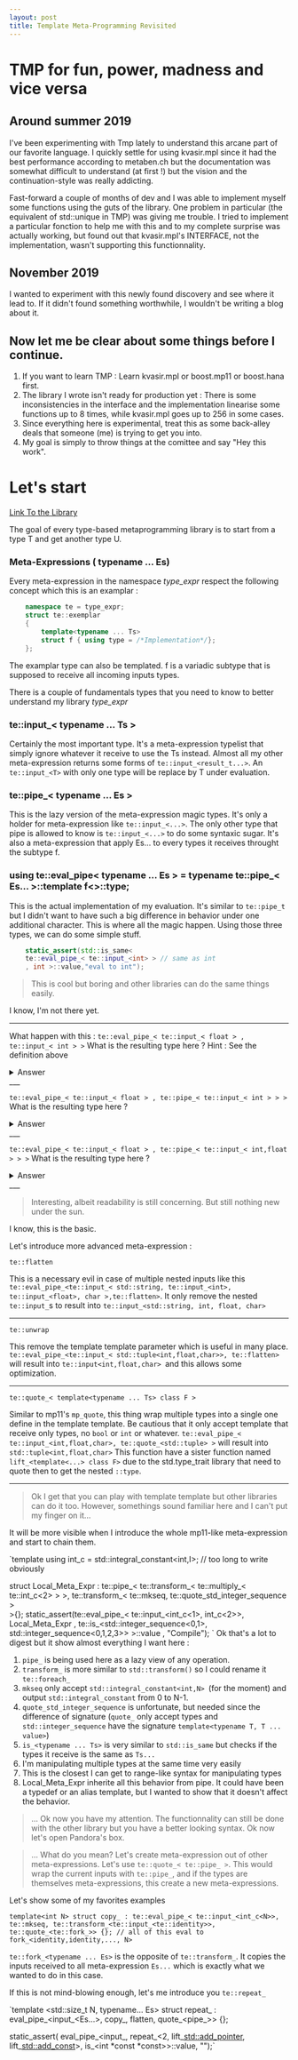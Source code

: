 ```yaml
---
layout: post
title: Template Meta-Programming Revisited 
---
```


# TMP for fun, power, madness and vice versa

## Around summer 2019
I've been experimenting with Tmp lately to understand this arcane part of our favorite language. 
I quickly settle for using kvasir.mpl since it had the best performance according to metaben.ch but the documentation was somewhat difficult to understand (at first !) but the vision and the continuation-style was really addicting.

Fast-forward a couple of months of dev and I was able to implement myself some functions using the guts of the library.
One problem in particular (the equivalent of std::unique in TMP) was giving me trouble. I tried to implement a particular fonction to help me with this and to my complete surprise was actually working, but found out that kvasir.mpl's INTERFACE, not the implementation, wasn't supporting this functionnality. 

## November 2019
I wanted to experiment with this newly found discovery and see where it lead to. If it didn't found something worthwhile, I wouldn't be writing a blog about it. 

## Now let me be clear about some things before I continue.
1. If you want to learn TMP : Learn kvasir.mpl or boost.mp11 or boost.hana first. 
2. The library I wrote isn't ready for production yet : There is some inconsistencies in the interface and the implementation linearise some functions up to 8 times, while kvasir.mpl goes up to 256 in some cases.
3. Since everything here is experimental, treat this as some back-alley deals that someone (me) is trying to get you into. 
4. My goal is simply to throw things at the comittee and say "Hey this work". 

# Let's start
[Link To the Library](https://github.com/Remi123/type_expr)

The goal of every type-based metaprogramming library is to start from a type T and get another type U.

### Meta-Expressions ( typename ... Es)
Every meta-expression in the namespace _type_expr_ respect the following concept which this is an examplar :
```C++
    namespace te = type_expr;
    struct te::exemplar
    {
        template<typename ... Ts>
        struct f { using type = /*Implementation*/};
    };
```
The examplar type can also be templated. f is a variadic subtype that is supposed to receive all incoming inputs types.

There is a couple of fundamentals types that you need to know to better understand my library _type_expr_

### te::input_< typename ... Ts >
Certainly the most important type. It's a meta-expression typelist that simply ignore whatever it receive to use the Ts instead.
Almost all my other meta-expression returns some forms of `te::input_<result_t...>`. An `te::input_<T>` with only one type will be replace by T under evaluation.

### te::pipe_< typename ... Es >
This is the lazy version of the meta-expression magic types. It's only a holder for meta-expression like `te::input_<...>`. The only other type that pipe is allowed to know is `te::input_<...>` to do some syntaxic sugar. It's also a meta-expression that apply Es... to every types it receives throught the subtype f.

### using te::eval_pipe< typename ... Es > = typename te::pipe_< Es... >::template f<>::type;
This is the actual implementation of my evaluation. It's similar to `te::pipe_t` but I didn't want to have such a big difference in behavior under one additional character. This is where all the magic happen. Using those three types, we can do some simple stuff.

```C++
    static_assert(std::is_same<
    te::eval_pipe_< te::input_<int> > // same as int 
    , int >::value,"eval to int");
```

> This is cool but boring and other libraries can do the same things easily.

I know, I'm not there yet.

___

What happen with this :
`te::eval_pipe_< te::input_< float > , te::input_< int > >` 
What is the resulting type here ? Hint : See the definition above
<details>
<summary>Answer</summary>
Each te::input ignore whatever it receive to use the types in it's template parameter instead.
So the second te::input receive float, but use int instead. The answer is thus `int`
</details>
___

`te::eval_pipe_< te::input_< float > , te::pipe_< te::input_< int > > >` 
What is the resulting type here ?
<details>
<summary>Answer</summary>
Under evaluation, te::pipe is a meta-expression that pass the incoming inputs types to the meta-expression Es... and return their result. The answer is still `int`
</details>
___

`te::eval_pipe_< te::input_< float > , te::pipe_< te::input_< int,float > > >` 
What is the resulting type here ?
<details>
<summary>Answer</summary>
We need something to hold multiples types and C++ doesn't yet have a good synthactic sugar over that. We cannot return `int,float` by themselves, so we simply returns `te::input_< int,float>`.
</details>
___

> Interesting, albeit readability is still concerning. But still nothing new under the sun.

I know, this is the basic.

Let's introduce more advanced meta-expression :

`te::flatten`

This is a necessary evil in case of multiple nested inputs like this `te::eval_pipe_<te::input_< std::string, te::input_<int>, te::input_<float>, char >,te::flatten>`. It only remove the nested `te::input_`s to result into `te::input_<std::string, int, float, char>` 
___
`te::unwrap`

This remove the template template parameter which is useful in many place. `te::eval_pipe_<te::input_< std::tuple<int,float,char>>, te::flatten>` will result into `te::input<int,float,char> `and this allows some optimization.
___
`te::quote_< template<typename ... Ts> class F >`

Similar to mp11's `mp_quote`, this thing wrap multiple types into a single one define in the template template. Be cautious that it only accept template that receive only types, no `bool` or `int` or whatever.
`te::eval_pipe_< te::input_<int,float,char>, te::quote_<std::tuple> >` will result into `std::tuple<int,float,char>`
This function have a sister function named `lift_<template<...> class F>` due to the std.type_trait library that need to quote then to get the nested `::type`. 
___

> Ok I get that you can play with template template but other libraries can do it too.
> However, somethings sound familiar here and I can't put my finger on it...

It will be more visible when I introduce the whole mp11-like meta-expression and start to chain them.

`template<int I> using int_c = std::integral_constant<int,I>;
// too long to write obviously

struct Local_Meta_Expr : te::pipe_< 
                te::transform_< te::multiply_< te::int_c<2> > >,
                te::transform_< te::mkseq, te::quote_std_integer_sequence >                
                >{};
static_assert(te::eval_pipe_< 
                te::input_<int_c<1>, int_c<2>>,
                Local_Meta_Expr ,
                te::is_<std::integer_sequence<0,1>, std::integer_sequence<0,1,2,3>> 
                >::value , "Compile");
                `
Ok that's a lot to digest but it show almost everything I want here :

1. `pipe_` is being used here as a lazy view of any operation.
2. `transform_` is more similar to `std::transform()` so I could rename it `te::foreach_`
3. `mkseq` only accept `std::integral_constant<int,N> `(for the moment) and output `std::integral_constant` from 0 to N-1.
4. `quote_std_integer_sequence` is unfortunate, but needed since the difference of signature (`quote_` only accept types and `std::integer_sequence` have the signature `template<typename T, T ... value>`)
5. `is_<typename ... Ts>` is very similar to `std::is_same` but checks if the types it receive is the same as `Ts...` 
6. I'm manipulating multiple types at the same time very easily
7. This is the closest I can get to range-like syntax for manipulating types
8. Local_Meta_Expr inherite all this behavior from pipe. It could have been a typedef or an alias template, but I wanted to show that it doesn't affect the behavior.

> ... Ok now you have my attention. The functionnality can still be done with the other library but you have a better looking syntax.
Ok now let's open Pandora's box.

> ... What do you mean?
Let's create meta-expression out of other meta-expressions. Let's use `te::quote_< te::pipe_ >`.
This would wrap the current inputs with `te::pipe_`, and if the types are themselves meta-expressions, this create a new meta-expressions.

Let's show some of my favorites examples

`template<int N>
struct copy_ : te::eval_pipe_< te::input_<int_c<N>>,
                                te::mkseq,
                                te::transform_<te::input_<te::identity>>, 
                                te::quote_<te::fork_>>
                                {}; // all of this eval to fork_<identity,identity,..., N> `

`te::fork_<typename ... Es>` is the opposite of `te::transform_`. It copies the inputs received to all meta-expression `Es...` which is exactly what we wanted to do in this case.

If this is not mind-blowing enough, let's me introduce you `te::repeat_`

`template <std::size_t N, typename... Es>
struct repeat_ : eval_pipe_<input_<Es...>, copy_<N>, flatten, quote_<pipe_>> {};

static_assert(
    eval_pipe_<input_<int>,
               repeat_<2, lift_<std::add_pointer>, lift_<std::add_const>>,
               is_<int *const *const>>::value,
    "");`
    


